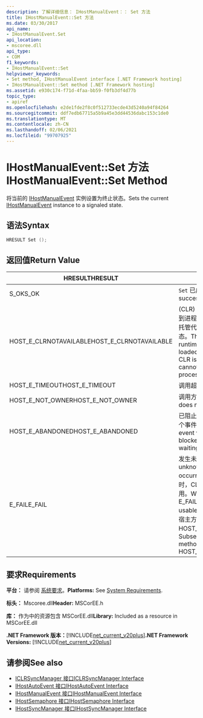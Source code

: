 ```yaml
---
description: 了解详细信息： IHostManualEvent：： Set 方法
title: IHostManualEvent::Set 方法
ms.date: 03/30/2017
api_name:
- IHostManualEvent.Set
api_location:
- mscoree.dll
api_type:
- COM
f1_keywords:
- IHostManualEvent::Set
helpviewer_keywords:
- Set method, IHostManualEvent interface [.NET Framework hosting]
- IHostManualEvent::Set method [.NET Framework hosting]
ms.assetid: e930c174-f71d-4faa-bb59-f0fb3df4d77b
topic_type:
- apiref
ms.openlocfilehash: e2de1fde2f8c0f512733ecde43d5240a94f84264
ms.sourcegitcommit: ddf7edb67715a5b9a45e3dd44536dabc153c1de0
ms.translationtype: MT
ms.contentlocale: zh-CN
ms.lasthandoff: 02/06/2021
ms.locfileid: "99707925"
---
```

# <a name="ihostmanualeventset-method"></a><span data-ttu-id="ca8fd-103">IHostManualEvent::Set 方法</span><span class="sxs-lookup"><span data-stu-id="ca8fd-103">IHostManualEvent::Set Method</span></span>

<span data-ttu-id="ca8fd-104">将当前的 [IHostManualEvent](ihostmanualevent-interface.md) 实例设置为终止状态。</span><span class="sxs-lookup"><span data-stu-id="ca8fd-104">Sets the current [IHostManualEvent](ihostmanualevent-interface.md) instance to a signaled state.</span></span>  
  
## <a name="syntax"></a><span data-ttu-id="ca8fd-105">语法</span><span class="sxs-lookup"><span data-stu-id="ca8fd-105">Syntax</span></span>  
  
```cpp  
HRESULT Set ();  
```  
  
## <a name="return-value"></a><span data-ttu-id="ca8fd-106">返回值</span><span class="sxs-lookup"><span data-stu-id="ca8fd-106">Return Value</span></span>  
  
|<span data-ttu-id="ca8fd-107">HRESULT</span><span class="sxs-lookup"><span data-stu-id="ca8fd-107">HRESULT</span></span>|<span data-ttu-id="ca8fd-108">说明</span><span class="sxs-lookup"><span data-stu-id="ca8fd-108">Description</span></span>|  
|-------------|-----------------|  
|<span data-ttu-id="ca8fd-109">S_OK</span><span class="sxs-lookup"><span data-stu-id="ca8fd-109">S_OK</span></span>|<span data-ttu-id="ca8fd-110">`Set` 已成功返回。</span><span class="sxs-lookup"><span data-stu-id="ca8fd-110">`Set` returned successfully.</span></span>|  
|<span data-ttu-id="ca8fd-111">HOST_E_CLRNOTAVAILABLE</span><span class="sxs-lookup"><span data-stu-id="ca8fd-111">HOST_E_CLRNOTAVAILABLE</span></span>|<span data-ttu-id="ca8fd-112"> (CLR) 的公共语言运行时未加载到进程中，或 CLR 处于无法运行托管代码或成功处理调用的状态。</span><span class="sxs-lookup"><span data-stu-id="ca8fd-112">The common language runtime (CLR) has not been loaded into a process, or the CLR is in a state in which it cannot run managed code or process the call successfully.</span></span>|  
|<span data-ttu-id="ca8fd-113">HOST_E_TIMEOUT</span><span class="sxs-lookup"><span data-stu-id="ca8fd-113">HOST_E_TIMEOUT</span></span>|<span data-ttu-id="ca8fd-114">调用超时。</span><span class="sxs-lookup"><span data-stu-id="ca8fd-114">The call timed out.</span></span>|  
|<span data-ttu-id="ca8fd-115">HOST_E_NOT_OWNER</span><span class="sxs-lookup"><span data-stu-id="ca8fd-115">HOST_E_NOT_OWNER</span></span>|<span data-ttu-id="ca8fd-116">调用方不拥有该锁。</span><span class="sxs-lookup"><span data-stu-id="ca8fd-116">The caller does not own the lock.</span></span>|  
|<span data-ttu-id="ca8fd-117">HOST_E_ABANDONED</span><span class="sxs-lookup"><span data-stu-id="ca8fd-117">HOST_E_ABANDONED</span></span>|<span data-ttu-id="ca8fd-118">已阻止的线程或纤程正在等待某个事件时，该事件被取消。</span><span class="sxs-lookup"><span data-stu-id="ca8fd-118">An event was canceled while a blocked thread or fiber was waiting on it.</span></span>|  
|<span data-ttu-id="ca8fd-119">E_FAIL</span><span class="sxs-lookup"><span data-stu-id="ca8fd-119">E_FAIL</span></span>|<span data-ttu-id="ca8fd-120">发生未知的灾难性故障。</span><span class="sxs-lookup"><span data-stu-id="ca8fd-120">An unknown catastrophic failure occurred.</span></span> <span data-ttu-id="ca8fd-121">当方法返回 E_FAIL 时，CLR 在该进程内将不再可用。</span><span class="sxs-lookup"><span data-stu-id="ca8fd-121">When a method returns E_FAIL, the CLR is no longer usable within the process.</span></span> <span data-ttu-id="ca8fd-122">对宿主方法的后续调用会返回 HOST_E_CLRNOTAVAILABLE。</span><span class="sxs-lookup"><span data-stu-id="ca8fd-122">Subsequent calls to hosting methods return HOST_E_CLRNOTAVAILABLE.</span></span>|  
  
## <a name="requirements"></a><span data-ttu-id="ca8fd-123">要求</span><span class="sxs-lookup"><span data-stu-id="ca8fd-123">Requirements</span></span>  

 <span data-ttu-id="ca8fd-124">**平台：** 请参阅 [系统要求](../../get-started/system-requirements.md)。</span><span class="sxs-lookup"><span data-stu-id="ca8fd-124">**Platforms:** See [System Requirements](../../get-started/system-requirements.md).</span></span>  
  
 <span data-ttu-id="ca8fd-125">**标头：** Mscoree.dll</span><span class="sxs-lookup"><span data-stu-id="ca8fd-125">**Header:** MSCorEE.h</span></span>  
  
 <span data-ttu-id="ca8fd-126">**库：** 作为中的资源包含 MSCorEE.dll</span><span class="sxs-lookup"><span data-stu-id="ca8fd-126">**Library:** Included as a resource in MSCorEE.dll</span></span>  
  
 <span data-ttu-id="ca8fd-127">**.NET Framework 版本：**[!INCLUDE[net_current_v20plus](../../../../includes/net-current-v20plus-md.md)]</span><span class="sxs-lookup"><span data-stu-id="ca8fd-127">**.NET Framework Versions:** [!INCLUDE[net_current_v20plus](../../../../includes/net-current-v20plus-md.md)]</span></span>  
  
## <a name="see-also"></a><span data-ttu-id="ca8fd-128">请参阅</span><span class="sxs-lookup"><span data-stu-id="ca8fd-128">See also</span></span>

- [<span data-ttu-id="ca8fd-129">ICLRSyncManager 接口</span><span class="sxs-lookup"><span data-stu-id="ca8fd-129">ICLRSyncManager Interface</span></span>](iclrsyncmanager-interface.md)
- [<span data-ttu-id="ca8fd-130">IHostAutoEvent 接口</span><span class="sxs-lookup"><span data-stu-id="ca8fd-130">IHostAutoEvent Interface</span></span>](ihostautoevent-interface.md)
- [<span data-ttu-id="ca8fd-131">IHostManualEvent 接口</span><span class="sxs-lookup"><span data-stu-id="ca8fd-131">IHostManualEvent Interface</span></span>](ihostmanualevent-interface.md)
- [<span data-ttu-id="ca8fd-132">IHostSemaphore 接口</span><span class="sxs-lookup"><span data-stu-id="ca8fd-132">IHostSemaphore Interface</span></span>](ihostsemaphore-interface.md)
- [<span data-ttu-id="ca8fd-133">IHostSyncManager 接口</span><span class="sxs-lookup"><span data-stu-id="ca8fd-133">IHostSyncManager Interface</span></span>](ihostsyncmanager-interface.md)
